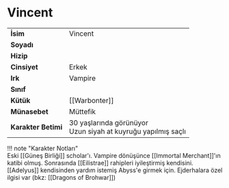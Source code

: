 # Vincent   
|  |  |  
|---|---|  
| **İsim** | Vincent |  
| **Soyadı** |  |  
| **Hizip** |  |  
| **Cinsiyet** | Erkek |  
| **Irk** | Vampire |  
| **Sınıf** |  |  
| **Kütük** | [[Warbonter]] |  
| **Münasebet** | Müttefik |  
| **Karakter Betimi** | 30 yaşlarında görünüyor<br>Uzun siyah at kuyruğu yapılmış saçlı |  
  
  
!!! note "Karakter Notları"  
	Eski [[Güneş Birliği]] scholar'ı. Vampire dönüşünce [[Immortal Merchant]]'ın katibi olmuş. Sonrasında [[Eilistrae]] rahipleri iyileştirmiş kendisini. [[Adelyus]] kendisinden yardım istemiş Abyss'e girmek için. Ejderhalara özel ilgisi var (bkz: [[Dragons of Brohwar]])  
	  
	  
	